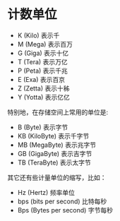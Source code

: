# 计数单位

+ K (Kilo) 表示千
+ M (Mega) 表示百万
+ G (Giga) 表示十亿
+ T (Tera) 表示万亿
+ P (Peta) 表示千兆
+ E (Exa) 表示百京
+ Z (Zetta) 表示十秭
+ Y (Yotta) 表示亿亿

特别地，在存储空间上常用的单位是:
+ B (Byte) 表示字节
+ KB (KiloByte) 表示千字节
+ MB (MegaByte) 表示兆字节
+ GB (GigaByte) 表示吉字节
+ TB (TeraByte) 表示太字节


其它还有些计量单位的缩写，比如：
+ Hz (Hertz) 频率单位
+ bps (bits per second) 比特每秒
+ Bps (Bytes per second) 字节每秒
